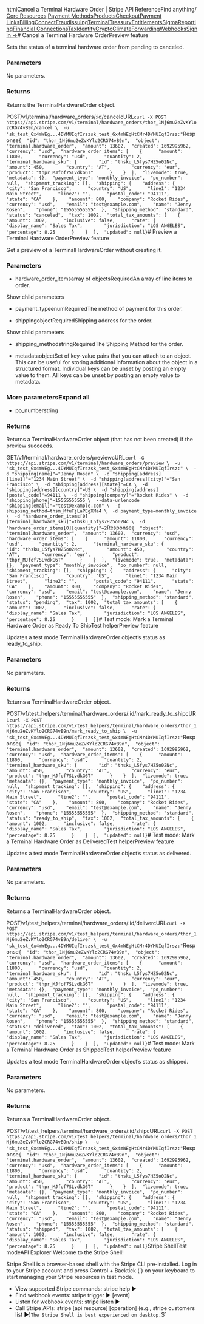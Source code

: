 htmlCancel a Terminal Hardware Order | Stripe API Reference[](/api)Find anything/
[Core Resources](#)
[Payment Methods](#)[Products](#)[Checkout](#)[Payment Links](#)[Billing](#)[Connect](#)[Fraud](#)[Issuing](#)[Terminal](#)[Treasury](#)[Entitlements](#)[Sigma](#)[Reporting](#)[Financial Connections](#)[Tax](#)[Identity](#)[Crypto](#)[Climate](#)[Forwarding](#)[Webhooks](#)[Sign in →](https://dashboard.stripe.com/login)# Cancel a Terminal Hardware OrderPreview feature

Sets the status of a terminal hardware order from pending to canceled.

### Parameters

No parameters.

### Returns

Returns the TerminalHardwareOrder object.

POST/v1/terminal/hardware_orders/:id/cancelcURL[](#)[](#)`curl -X POST https://api.stripe.com/v1/terminal/hardware_orders/thor_1Nj6mu2eZvKYlo2CRG74vB9n/cancel \  -u "sk_test_Gx4mWEg...4DYMUIqfIrszsk_test_Gx4mWEgHtCMr4DYMUIqfIrsz:"`Response`{  "id": "thor_1Nj6mu2eZvKYlo2CRG74vB9n",  "object": "terminal.hardware_order",  "amount": 13602,  "created": 1692995962,  "currency": "usd",  "hardware_order_items": [    {      "amount": 11800,      "currency": "usd",      "quantity": 2,      "terminal_hardware_sku": {        "id": "thsku_L5fys7HZ5o02Nc",        "amount": 450,        "country": "AT",        "currency": "eur",        "product": "thpr_MJfof7SLvdkG6T"      }    }  ],  "livemode": true,  "metadata": {},  "payment_type": "monthly_invoice",  "po_number": null,  "shipment_tracking": [],  "shipping": {    "address": {      "city": "San Francisco",      "country": "US",      "line1": "1234 Main Street",      "line2": "",      "postal_code": "94111",      "state": "CA"    },    "amount": 800,    "company": "Rocket Rides",    "currency": "usd",    "email": "test@example.com",    "name": "Jenny Rosen",    "phone": "15555555555"  },  "shipping_method": "standard",  "status": "canceled",  "tax": 1002,  "total_tax_amounts": [    {      "amount": 1002,      "inclusive": false,      "rate": {        "display_name": "Sales Tax",        "jurisdiction": "LOS ANGELES",        "percentage": 8.25      }    }  ],  "updated": null}`# Preview a Terminal Hardware OrderPreview feature

Get a preview of a TerminalHardwareOrder without creating it.

### Parameters

- hardware_order_itemsarray of objectsRequiredAn array of line items to order.

Show child parameters
- payment_typeenumRequiredThe method of payment for this order.


- shippingobjectRequiredShipping address for the order.

Show child parameters
- shipping_methodstringRequiredThe Shipping Method for the order.


- metadataobjectSet of key-value pairs that you can attach to an object. This can be useful for storing additional information about the object in a structured format. Individual keys can be unset by posting an empty value to them. All keys can be unset by posting an empty value to metadata.



### More parametersExpand all

- po_numberstring

### Returns

Returns a TerminalHardwareOrder object (that has not been created) if the preview succeeds.

GET/v1/terminal/hardware_orders/previewcURL[](#)[](#)`curl -G https://api.stripe.com/v1/terminal/hardware_orders/preview \  -u "sk_test_Gx4mWEg...4DYMUIqfIrszsk_test_Gx4mWEgHtCMr4DYMUIqfIrsz:" \  -d "shipping[name]"="Jenny Rosen" \  -d "shipping[address][line1]"="1234 Main Street" \  -d "shipping[address][city]"="San Francisco" \  -d "shipping[address][state]"=CA \  -d "shipping[address][country]"=US \  -d "shipping[address][postal_code]"=94111 \  -d "shipping[company]"="Rocket Rides" \  -d "shipping[phone]"=15555555555 \  --data-urlencode "shipping[email]"="test@example.com" \  -d shipping_method=thsm_MfuTjLaPEgXMa4 \  -d payment_type=monthly_invoice \  -d "hardware_order_items[0][terminal_hardware_sku]"=thsku_L5fys7HZ5o02Nc \  -d "hardware_order_items[0][quantity]"=2`Response`{  "object": "terminal.hardware_order",  "amount": 13602,  "currency": "usd",  "hardware_order_items": [    {      "amount": 11800,      "currency": "usd",      "quantity": 2,      "terminal_hardware_sku": {        "id": "thsku_L5fys7HZ5o02Nc",        "amount": 450,        "country": "AT",        "currency": "eur",        "product": "thpr_MJfof7SLvdkG6T"      }    }  ],  "livemode": true,  "metadata": {},  "payment_type": "monthly_invoice",  "po_number": null,  "shipment_tracking": [],  "shipping": {    "address": {      "city": "San Francisco",      "country": "US",      "line1": "1234 Main Street",      "line2": "",      "postal_code": "94111",      "state": "CA"    },    "amount": 800,    "company": "Rocket Rides",    "currency": "usd",    "email": "test@example.com",    "name": "Jenny Rosen",    "phone": "15555555555"  },  "shipping_method": "standard",  "status": "pending",  "tax": 1002,  "total_tax_amounts": [    {      "amount": 1002,      "inclusive": false,      "rate": {        "display_name": "Sales Tax",        "jurisdiction": "LOS ANGELES",        "percentage": 8.25      }    }  ]}`# Test mode: Mark a Terminal Hardware Order as Ready To ShipTest helperPreview feature

Updates a test mode TerminalHardwareOrder object’s status as ready_to_ship.

### Parameters

No parameters.

### Returns

Returns a TerminalHardwareOrder object.

POST/v1/test_helpers/terminal/hardware_orders/:id/mark_ready_to_shipcURL[](#)[](#)`curl -X POST https://api.stripe.com/v1/test_helpers/terminal/hardware_orders/thor_1Nj6mu2eZvKYlo2CRG74vB9n/mark_ready_to_ship \  -u "sk_test_Gx4mWEg...4DYMUIqfIrszsk_test_Gx4mWEgHtCMr4DYMUIqfIrsz:"`Response`{  "id": "thor_1Nj6mu2eZvKYlo2CRG74vB9n",  "object": "terminal.hardware_order",  "amount": 13602,  "created": 1692995962,  "currency": "usd",  "hardware_order_items": [    {      "amount": 11800,      "currency": "usd",      "quantity": 2,      "terminal_hardware_sku": {        "id": "thsku_L5fys7HZ5o02Nc",        "amount": 450,        "country": "AT",        "currency": "eur",        "product": "thpr_MJfof7SLvdkG6T"      }    }  ],  "livemode": true,  "metadata": {},  "payment_type": "monthly_invoice",  "po_number": null,  "shipment_tracking": [],  "shipping": {    "address": {      "city": "San Francisco",      "country": "US",      "line1": "1234 Main Street",      "line2": "",      "postal_code": "94111",      "state": "CA"    },    "amount": 800,    "company": "Rocket Rides",    "currency": "usd",    "email": "test@example.com",    "name": "Jenny Rosen",    "phone": "15555555555"  },  "shipping_method": "standard",  "status": "ready_to_ship",  "tax": 1002,  "total_tax_amounts": [    {      "amount": 1002,      "inclusive": false,      "rate": {        "display_name": "Sales Tax",        "jurisdiction": "LOS ANGELES",        "percentage": 8.25      }    }  ],  "updated": null}`# Test mode: Mark a Terminal Hardware Order as DeliveredTest helperPreview feature

Updates a test mode TerminalHardwareOrder object’s status as delivered.

### Parameters

No parameters.

### Returns

Returns a TerminalHardwareOrder object.

POST/v1/test_helpers/terminal/hardware_orders/:id/delivercURL[](#)[](#)`curl -X POST https://api.stripe.com/v1/test_helpers/terminal/hardware_orders/thor_1Nj6mu2eZvKYlo2CRG74vB9n/deliver \  -u "sk_test_Gx4mWEg...4DYMUIqfIrszsk_test_Gx4mWEgHtCMr4DYMUIqfIrsz:"`Response`{  "id": "thor_1Nj6mu2eZvKYlo2CRG74vB9n",  "object": "terminal.hardware_order",  "amount": 13602,  "created": 1692995962,  "currency": "usd",  "hardware_order_items": [    {      "amount": 11800,      "currency": "usd",      "quantity": 2,      "terminal_hardware_sku": {        "id": "thsku_L5fys7HZ5o02Nc",        "amount": 450,        "country": "AT",        "currency": "eur",        "product": "thpr_MJfof7SLvdkG6T"      }    }  ],  "livemode": true,  "metadata": {},  "payment_type": "monthly_invoice",  "po_number": null,  "shipment_tracking": [],  "shipping": {    "address": {      "city": "San Francisco",      "country": "US",      "line1": "1234 Main Street",      "line2": "",      "postal_code": "94111",      "state": "CA"    },    "amount": 800,    "company": "Rocket Rides",    "currency": "usd",    "email": "test@example.com",    "name": "Jenny Rosen",    "phone": "15555555555"  },  "shipping_method": "standard",  "status": "delivered",  "tax": 1002,  "total_tax_amounts": [    {      "amount": 1002,      "inclusive": false,      "rate": {        "display_name": "Sales Tax",        "jurisdiction": "LOS ANGELES",        "percentage": 8.25      }    }  ],  "updated": null}`# Test mode: Mark a Terminal Hardware Order as ShippedTest helperPreview feature

Updates a test mode TerminalHardwareOrder object’s status as shipped.

### Parameters

No parameters.

### Returns

Returns a TerminalHardwareOrder object.

POST/v1/test_helpers/terminal/hardware_orders/:id/shipcURL[](#)[](#)`curl -X POST https://api.stripe.com/v1/test_helpers/terminal/hardware_orders/thor_1Nj6mu2eZvKYlo2CRG74vB9n/ship \  -u "sk_test_Gx4mWEg...4DYMUIqfIrszsk_test_Gx4mWEgHtCMr4DYMUIqfIrsz:"`Response`{  "id": "thor_1Nj6mu2eZvKYlo2CRG74vB9n",  "object": "terminal.hardware_order",  "amount": 13602,  "created": 1692995962,  "currency": "usd",  "hardware_order_items": [    {      "amount": 11800,      "currency": "usd",      "quantity": 2,      "terminal_hardware_sku": {        "id": "thsku_L5fys7HZ5o02Nc",        "amount": 450,        "country": "AT",        "currency": "eur",        "product": "thpr_MJfof7SLvdkG6T"      }    }  ],  "livemode": true,  "metadata": {},  "payment_type": "monthly_invoice",  "po_number": null,  "shipment_tracking": [],  "shipping": {    "address": {      "city": "San Francisco",      "country": "US",      "line1": "1234 Main Street",      "line2": "",      "postal_code": "94111",      "state": "CA"    },    "amount": 800,    "company": "Rocket Rides",    "currency": "usd",    "email": "test@example.com",    "name": "Jenny Rosen",    "phone": "15555555555"  },  "shipping_method": "standard",  "status": "shipped",  "tax": 1002,  "total_tax_amounts": [    {      "amount": 1002,      "inclusive": false,      "rate": {        "display_name": "Sales Tax",        "jurisdiction": "LOS ANGELES",        "percentage": 8.25      }    }  ],  "updated": null}`Stripe ShellTest modeAPI Explorer[](https://stripe.com/docs/stripe-cli#install)`Welcome to the Stripe Shell!

Stripe Shell is a browser-based shell with the Stripe CLI pre-installed. Log in to your
Stripe account and press Control + Backtick (`) on your keyboard to start managing your Stripe
resources in test mode.

- View supported Stripe commands: stripe help ▶️
- Find webhook events: stripe trigger ▶️ [event]
- Listen for webhook events: stripe listen ▶
- Call Stripe APIs: stripe [api resource] [operation] (e.g., stripe customers list ▶️)`The Stripe Shell is best experienced on desktop.`$`